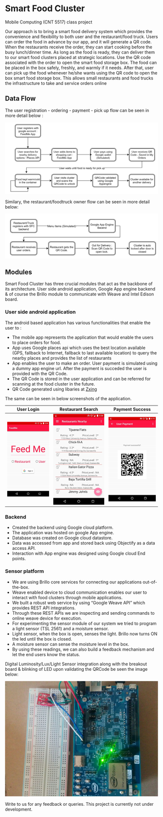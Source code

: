 # Smart Food Cluster

Mobile Computing (CNT 5517) class project

Our approach is to bring a smart food delivery system which provides the convenience and flexibility to both user and the restaurant/food truck. Users can order the food in advance by our app, and it will generate a QR code. When the restaurants receive the order, they can start cooking before the busy lunch/dinner time. As long as the food is ready, they can deliver them to our smart food clusters placed at strategic locations. Use the QR code associated with the order to open the smart food storage box. The food can be placed in the box safely, freshly, and warmly if it needs. After that, user can pick up the food whenever he/she wants using the QR code to open the box smart food storage box. This allows small restaurants and food trucks the infrastructure to take and service orders online

## Data Flow
The user registration - ordering - payment - pick up flow can be seen in more detail below :

![User Flow](/docs/userFlow.jpg)

Similary, the restaurant/foodtruck owner flow can be seen in more detail below:

![Restaurant Flow](/docs/resflow.jpg)

## Modules

Smart Food Cluster has three crucial modules that act as the backbone of its architecture. User side android application, Google App engine backend & of course the Brillo module to communicate with Weave and Intel Edison board.

### User side android application

The android based application has various functionalities that enable the user to :
- The mobile app represents the application that would enable the users to place orders for food. 
- App uses Google places api which uses the best location available (GPS, fallback to Internet, fallback to last available location) to query the nearby places and provides the list of restaurants
- App enables the user to make an order. User payment is simulated using a dummy app engine url. After the payment is succeded the user is provided with the QR Code. 
- The QR Code is stored in the user application and can be referred for scanning at the food cluster in the future. 
- QR Code generated using libaries at [Zxing](https://github.com/zxing/zxing)

The same can be seen in below screenshots of the application.

| User Login | Restaurant Search | Payment Success |
| --- | --- | --- |
| ![User Login](/docs/login.jpg)  | ![Restaurant Search](/docs/resSearch.jpg) | ![Payment Success](/docs/paymentSuccess.jpg) |

### Backend

 - Created the backend using Google cloud platform. 
 - The application was hosted on google App engine. 
 - Database was created on Google cloud datastore. 
 - Data was accessed from app and stored back using Objectify as a data access API. 
 - Interaction with App engine was designed using Google cloud End points. 

### Sensor platform

 - We are using Brillo core services for connecting our applications out-of-the-box. 
 - Weave enabled device to cloud communication enables our user to interact with food clusters through mobile applications. 
 - We built a robust web service by using “Google Weave API” which provides REST API integrations. 
 - Through these REST APIs we are inspecting and sending commands to online weave device for execution. 
 - For experimenting the sensor module of our system we tried to program a light sensor (TSL 2561) and a moisture sensor. 
 - Light sensor, when the box is open, senses the light. Brillo now turns ON the led until the box is closed. 
 - A moisture sensor can sense the moisture level in the box. 
 - By using these readings, we can also build a feedback mechanism and let the end users know the status. 

Digital Luminosity/Lux/Light Sensor integration along with the breakout board & blinking of LED upon validating the QRCode be seen the image below:

![Edison Board](/docs/edison.jpg)
 
Write to us for any feedback or queries. This project is currently not under development.
